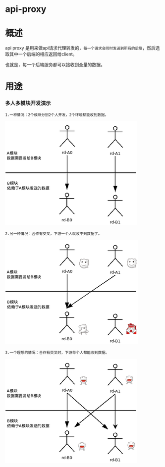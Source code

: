 # api-proxy

<h1 class="page-header">概述</h1>
<p>api proxy 是用来做api请求代理转发的，<code>每一个请求会同时发送到所有的后端</code>，然后选取其中一个后端的相应返回给client。</p>

<p>也就是，每一个后端服务都可以接收到全量的数据。</p>

<h1 class="page-header">用途</h1>
<h3>多人多模块开发演示</h3>
<p><code>1.一种情况：2个模块分别2个人开发，2个环境都能收到数据。</code></p>
<p><img src="/res/img/useage_0.png"></p>
<p><code>2.另一种情况：合作有交叉，下游一个人就收不到数据了。</code></p>
<p><img src="/res/img/useage_1.png"></p>
<p><code>3.一个理想的情况：合作有交叉时，下游每个人都能收到数据。</code></p>
<p><img src="/res/img/useage_2.png"></p>
